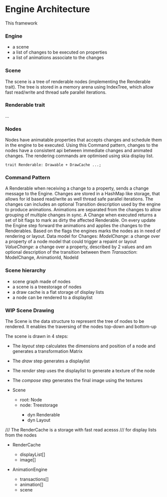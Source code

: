 # Engine Architecture

This framework 
### Engine
- a scene
- a list of changes to be executed on properties
- a list of animations associate to the changes

### Scene
The scene is a tree of renderable nodes (implementing the Renderable trait).
The tree is stored in a memory arena using IndexTree, which allow fast read/write and thread safe parallel iterations.

### Renderable trait
...

### Nodes
Nodes have animatable properties that accepts changes and schedule them in the engine to be executed. Using this Command pattern, changes to the nodes have a consistent api between immediate changes and animated changes.
The rendering commands are optimised using skia display list.



```
trait Renderable: Drawable + DrawCache ...;
```

### Command Pattern

A Renderable when receiving a change to a property, sends a change message to the Engine. Changes are stored in a HashMap like storage, that allows for id based read/write as well thread safe parallel iterations.
The changes can includes an optional Transition description used by the engine to produce animations. Animations are separated from the changes to allow grouping of multiple changes in sync.
A Change when executed returns a set of bit flags to mark as dirty the affected Renderable.
On every update the Engine step forward the animations and applies the changes to the Renderables. Based on the flags the engines marks the nodes as in need of rendering or layout.
Data model for Changes:
*ModelChange*: a change over a property of a node model that could trigger a repaint or layout
*ValueChange*: a change over a property, described by 2 values and am optional description of the transition between them
*Transaction*: ModelChange, AnimationId, NodeId


### Scene hierarchy

- scene graph made of nodes
- a scene is a treestorage of nodes
- a draw cache is a flat storage of display lists
- a node can be rendered to a displaylist

### WIP Scene Drawing
The Scene is the data structure to represent the tree of nodes to be rendered.
It enables the traversing of the nodes top-down and bottom-up

The scene is drawn in 4 steps:
- The *layout* step calculates the dimensions and position of a node and generates a transformation Matrix
- The *draw* step generates a displaylist
- The *render* step uses the displaylist to generate a texture of the node
- The *compose* step generates the final image using the textures

- Scene
    - root: Node
    - node: Treestorage<Node>
        - dyn Renderable
        - dyn Layout

/// The RenderCache is a storage with fast read acesss
/// for display lists from the nodes

- RenderCache
    - displayList[]
    - image[]


- AnimationEngine
    - transactions[]
    - animation[]
    - scene
